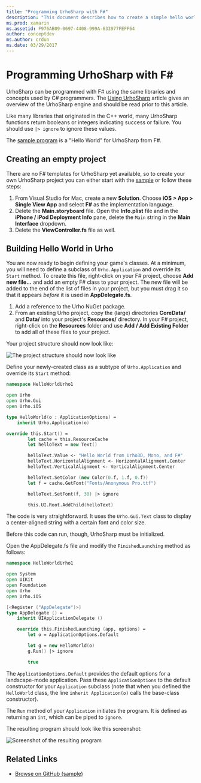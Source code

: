 ```yaml
---
title: "Programming UrhoSharp with F#"
description: "This document describes how to create a simple hello world UrhoSharp application using F# in Visual Studio for Mac."
ms.prod: xamarin
ms.assetid: F976AB09-0697-4408-999A-633977FEFF64
author: conceptdev
ms.author: crdun
ms.date: 03/29/2017
---
```


# Programming UrhoSharp with F\#

UrhoSharp can be programmed with F# using the same libraries and concepts used by C# programmers. The [Using UrhoSharp](~/graphics-games/urhosharp/using.md) article gives an overview of the UrhoSharp engine and should be read prior to this article.

Like many libraries that originated in the C++ world, many UrhoSharp functions return booleans or integers indicating success or failure. You should use `|> ignore` to ignore these values.

The [sample program](https://github.com/xamarin/recipes/tree/master/Recipes/cross-platform/urho/urho-fsharp/HelloWorldUrhoFsharp) is a "Hello World" for UrhoSharp from F#.

## Creating an empty project

There are no F# templates for UrhoSharp yet available, so to create your own UrhoSharp project you can either start with the [sample](https://github.com/xamarin/recipes/tree/master/Recipes/cross-platform/urho/urho-fsharp/HelloWorldUrhoFsharp) or follow these steps:

1. From Visual Studio for Mac, create a new **Solution**. Choose **iOS > App > Single View App** and select **F#** as the implementation language.
1. Delete the **Main.storyboard** file. Open the **Info.plist** file and in the **iPhone / iPod Deployment Info** pane, delete the `Main` string in the **Main Interface** dropdown.
1. Delete the **ViewController.fs** file as well.

## Building Hello World in Urho

You are now ready to begin defining your game's classes. At a minimum, you will need to define a subclass of `Urho.Application` and override its `Start` method. To create this file, right-click on your F# project, choose **Add new file...** and add an empty F# class to your project. The new file will be added to the end of the list of files in your project, but you must drag it so that it appears *before* it is used in **AppDelegate.fs**.

1. Add a reference to the Urho NuGet package.
1. From an existing Urho project, copy the (large) directories **CoreData/** and **Data/** into your project's **Resources/** directory. In your F# project, right-click on the **Resources** folder and use **Add / Add Existing Folder** to add all of these files to your project.

Your project structure should now look like:

![](fsharp-images/solutionpane.png "The project structure should now look like")

Define your newly-created class as a subtype of `Urho.Application` and override its `Start` method:

```fsharp
namespace HelloWorldUrho1

open Urho
open Urho.Gui
open Urho.iOS

type HelloWorld(o : ApplicationOptions) =
    inherit Urho.Application(o)

override this.Start() =
        let cache = this.ResourceCache
        let helloText = new Text()

        helloText.Value <- "Hello World from Urho3D, Mono, and F#"
        helloText.HorizontalAlignment <- HorizontalAlignment.Center
        helloText.VerticalAlignment <- VerticalAlignment.Center

        helloText.SetColor (new Color(0.f, 1.f, 0.f))
        let f = cache.GetFont("Fonts/Anonymous Pro.ttf")

        helloText.SetFont(f, 30) |> ignore

        this.UI.Root.AddChild(helloText)

```

The code is very straightforward. It uses the `Urho.Gui.Text` class to display a center-aligned string with a certain font and color size.

Before this code can run, though, UrhoSharp must be initialized.

Open the AppDelegate.fs file and modify the `FinishedLaunching` method as follows:

```fsharp
namespace HelloWorldUrho1

open System
open UIKit
open Foundation
open Urho
open Urho.iOS

[<Register ("AppDelegate")>]
type AppDelegate () =
    inherit UIApplicationDelegate ()

    override this.FinishedLaunching (app, options) =
        let o = ApplicationOptions.Default

        let g = new HelloWorld(o)
        g.Run() |> ignore

        true
```

The `ApplicationOptions.Default` provides the default options for a landscape-mode application. Pass these `ApplicationOptions` to the default constructor for your `Application` subclass (note that when you defined the `HelloWorld` class, the line `inherit Application(o)` calls the base-class constructor).

The `Run` method of your `Application` initiates the program. It is defined as returning an `int`, which can be piped to `ignore`.

The resulting program should look like this screenshot:

![Screenshot of the resulting program](fsharp-images/helloworldfsharp.png)

## Related Links

- [Browse on GitHub (sample)](https://github.com/xamarin/recipes/tree/master/Recipes/cross-platform/urho/urho-fsharp/HelloWorldUrhoFsharp)
